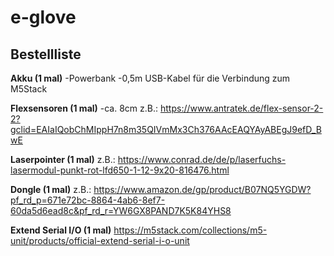 # e-glove

## Bestellliste

**Akku (1 mal)**
-Powerbank
-0,5m USB-Kabel für die Verbindung zum M5Stack

**Flexsensoren (1 mal)**
-ca. 8cm
z.B.:
https://www.antratek.de/flex-sensor-2-2?gclid=EAIaIQobChMIppH7n8m35QIVmMx3Ch376AAcEAQYAyABEgJ9efD_BwE

**Laserpointer (1 mal)**
z.B.:
https://www.conrad.de/de/p/laserfuchs-lasermodul-punkt-rot-lfd650-1-12-9x20-816476.html

**Dongle (1 mal)**
z.B.:
https://www.amazon.de/gp/product/B07NQ5YGDW?pf_rd_p=671e72bc-8864-4ab6-8ef7-60da5d6ead8c&pf_rd_r=YW6GX8PAND7K5K84YHS8

**Extend Serial I/O (1 mal)**
https://m5stack.com/collections/m5-unit/products/official-extend-serial-i-o-unit
